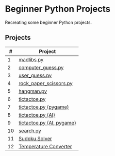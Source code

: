 # Beginner Python Projects

Recreating some beginner Python projects.

## Projects

| #  | Project                                   |
|----|-------------------------------------------|
| 1  | [madlibs.py](https://github.com/Momen-17/Random-Projects/blob/master/Projects/Madlibs/madlibs.py) |
| 2  | [computer_guess.py](https://github.com/Momen-17/Random-Projects/blob/master/Projects/Guess%20the%20Number%20(Computer)/computer_guess.py) |
| 3  | [user_guess.py](https://github.com/Momen-17/Random-Projects/blob/master/Projects/Guess%20the%20Number%20(User)/user_guess.py) |
| 4  | [rock_paper_scissors.py](https://github.com/Momen-17/Random-Projects/blob/master/Projects/Rock%20Paper%20Scissors/rock_paper_scissors.py) |
| 5  | [hangman.py](https://github.com/Momen-17/Random-Projects/blob/master/Projects/Hangman/hangman.py) |
| 6  | [tictactoe.py](https://github.com/Momen-17/Random-Projects/blob/master/Projects/Tic-Tac-Toe/tictactoe.py) |
| 7  | [tictactoe.py (pygame)](https://github.com/Momen-17/Random-Projects/blob/master/Projects/Tic-Tac-Toe%20(pygame)/tictactoe.py) |
| 8  | [tictactoe.py (AI)](https://github.com/Momen-17/Random-Projects/blob/master/Projects/TIC-TAC-TOE-AI/tictactoe.py) |
| 9  | [tictactoe.py (AI, pygame)](https://github.com/Momen-17/Random-Projects/blob/master/Projects/TIC-TAC-TOE-AI%20(pygame)/tictactoe.py) |
| 10 | [search.py](https://github.com/Momen-17/Random-Projects/blob/master/Projects/Search%20Algorithm/search.py) |
| 11 | [Sudoku Solver](https://github.com/Momen-17/Random-Projects/tree/master/Projects/Sudoku%20Solver) |
| 12 | [Temperature Converter](https://github.com/Momen-17/Random-Projects/blob/master/Projects/Temperature%20Converter/converter.py) |
